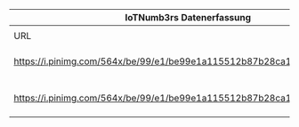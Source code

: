 |IoTNumb3rs Datenerfassung|||||||||||
| ---- | ---- | ---- | ---- | ---- | ---- | ---- | ---- | ---- | ---- | ---- |
||||||||||||
|URL|home_url|filename|device_class|device_count|market_class|market_volume|prognosis_year|publication_year|authorship_class|Dropbox folder|
|https://i.pinimg.com/564x/be/99/e1/be99e1a115512b87b28ca1dec2138c81.jpg|https://www.visualistan.com/2015/01/the-internet-of-things-yesterday-today-tomorrow.html|file19_be99e1a115512b87b28ca1dec2138c81.jpg|generic IoT|1900000000|||2013|2014|blogger|marielledemuth/20181223-1200|
|https://i.pinimg.com/564x/be/99/e1/be99e1a115512b87b28ca1dec2138c81.jpg|https://www.visualistan.com/2015/01/the-internet-of-things-yesterday-today-tomorrow.html|file19_be99e1a115512b87b28ca1dec2138c81.jpg|generic IoT|9000000000|||2018|2014|blogger|marielledemuth/20181223-1200|

